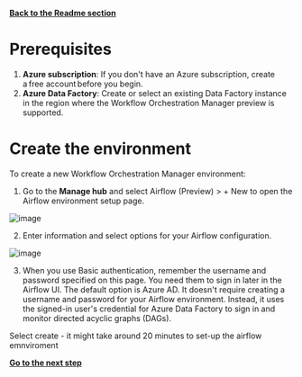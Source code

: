 [**Back to the Readme section**](/README.md)

# Prerequisites
1. **Azure subscription**: If you don't have an Azure subscription, create a free account before you begin.
2. **Azure Data Factory**: Create or select an existing Data Factory instance in the region where the Workflow Orchestration Manager preview is supported.

# Create the environment
To create a new Workflow Orchestration Manager environment:

1. Go to the **Manage hub** and select Airflow (Preview) > + New to open the Airflow environment setup page.

![image](https://github.com/sallydabbahmsft/ADFWorkflowOrchestrationManagerScenarioAnalyticEndToEnd/assets/105279899/729e83aa-486a-4d41-9a91-cbaa26292dc2)

2. Enter information and select options for your Airflow configuration.

![image](https://github.com/sallydabbahmsft/ADFWorkflowOrchestrationManagerScenarioAnalyticEndToEnd/assets/105279899/81ebaa2b-c841-491d-958e-001da317d523)




3. When you use Basic authentication, remember the username and password specified on this page. You need them to sign in later in the Airflow UI. The default option is Azure AD. It doesn't require creating a username and password for your Airflow environment. Instead, it uses the signed-in user's credential for Azure Data Factory to sign in and monitor directed acyclic graphs (DAGs).

 Select create - it might take around 20 minutes to set-up the airflow emnviroment


[**Go to the next step**](/RunADFPipelines/2_Create_the_ADF_pipeline.md)

